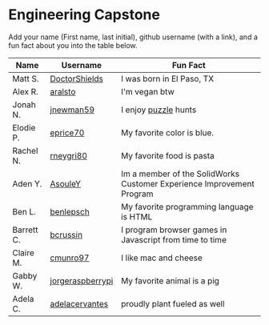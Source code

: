 # Engineering Capstone

Add your name (First name, last initial), github username (with a link), and a fun fact about you into the table below.

Name | Username | Fun Fact
--- | --- | ---
Matt S. | [DoctorShields](https://github.com/DoctorShields) | I was born in El Paso, TX
Alex R. | [aralsto](https://github.com/aralsto) | I'm vegan btw
Jonah N. | [jnewman59](https://github.com/jnewman59) | I enjoy [puzzle](http://hunt.mathcamp.org/puzzles/2019/snake_shack/threadsnake/) hunts
Elodie P. | [eprice70](https://github.com/eprice70) | My favorite color is blue.
Rachel N. | [rneygri80](https://github.com/rneygri80) | My favorite food is pasta
Aden Y. | [AsouleY](https://github.com/AsouleY) | Im a member of the SolidWorks Customer Experience Improvement Program
Ben L. | [benlepsch](https://github.com/benlepsch) | My favorite programming language is HTML
Barrett C. | [bcrussin](https://github.com/bcrussin) | I program browser games in Javascript from time to time
Claire M. | [cmunro97](https://github.com/cmunro97) | I like mac and cheese
Gabby W. | [jorgeraspberrypi](github.com/jorgeraspberrypi) | My favorite animal is a pig
Adela C. |[adelacervantes](https://github.com/adelacervantes)| proudly plant fueled as well